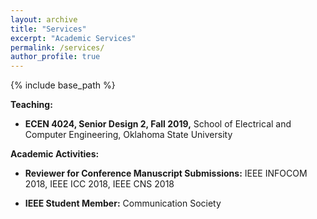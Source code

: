 ```yaml
---
layout: archive
title: "Services"
excerpt: "Academic Services"
permalink: /services/
author_profile: true
---
```


{% include base_path %}

<b>Teaching:</b>
* <b>ECEN 4024, Senior Design 2, Fall 2019,</b> School of Electrical and Computer Engineering, Oklahoma State University

<b>Academic Activities:</b>
* <b>Reviewer for Conference Manuscript Submissions:</b> 
 IEEE INFOCOM 2018, IEEE ICC 2018, IEEE CNS 2018
 
 * <b>IEEE Student Member:</b>
 Communication Society
